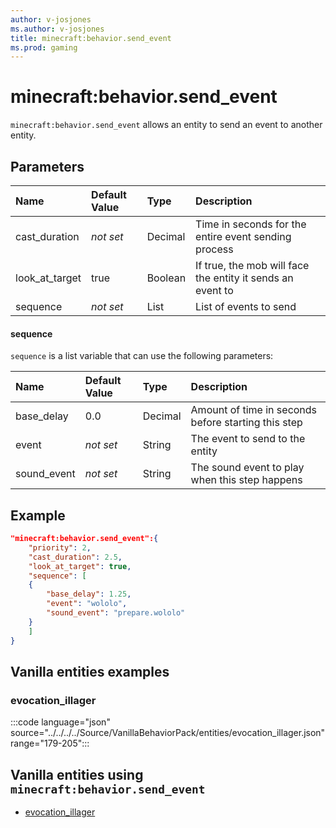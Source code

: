 ```yaml
---
author: v-josjones
ms.author: v-josjones
title: minecraft:behavior.send_event
ms.prod: gaming
---
```


# minecraft:behavior.send_event

`minecraft:behavior.send_event` allows an entity to send an event to another entity.

## Parameters

|Name |Default Value  |Type  |Description  |
|:----------|:----------|:----------|:----------|
|cast_duration|*not set*| Decimal| Time in seconds for the entire event sending process |
|look_at_target| true|Boolean| If true, the mob will face the entity it sends an event to |
|sequence|*not set* | List| List of events to send

#### sequence

`sequence` is a list variable that can use the following parameters:

|Name |Default Value  |Type  |Description  |
|:----------|:----------|:----------|:----------|
|base_delay| 0.0| Decimal| Amount of time in seconds before starting this step |
|event|*not set* | String|  The event to send to the entity |
|sound_event|*not set* | String|  The sound event to play when this step happens |

## Example

```json
"minecraft:behavior.send_event":{
    "priority": 2,
    "cast_duration": 2.5,
    "look_at_target": true,
    "sequence": [
    {
        "base_delay": 1.25,
        "event": "wololo",
        "sound_event": "prepare.wololo"
    }
    ] 
}
```

## Vanilla entities examples

### evocation_illager

:::code language="json" source="../../../../Source/VanillaBehaviorPack/entities/evocation_illager.json" range="179-205":::

## Vanilla entities using `minecraft:behavior.send_event`

- [evocation_illager](../../../../Source/VanillaBehaviorPack_Snippets/entities/evocation_illager.md)
